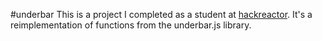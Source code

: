 #underbar
This is a project I completed as a student at [hackreactor](http://hackreactor.com). It's a reimplementation of functions from the underbar.js library. 
